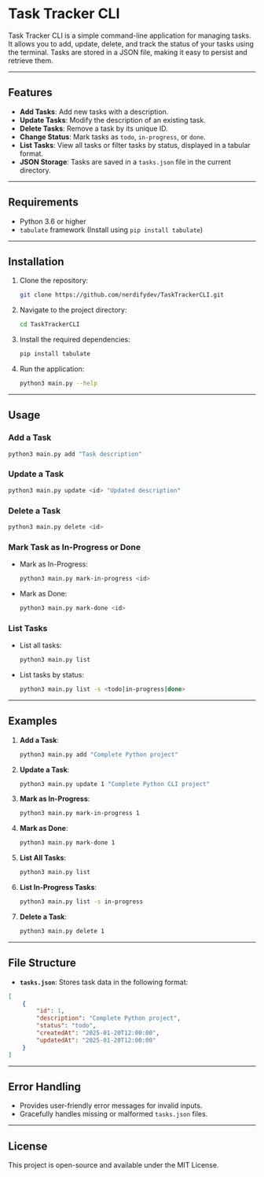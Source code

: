 # Task Tracker CLI

Task Tracker CLI is a simple command-line application for managing tasks. It allows you to add, update, delete, and track the status of your tasks using the terminal. Tasks are stored in a JSON file, making it easy to persist and retrieve them.

---

## Features

- **Add Tasks**: Add new tasks with a description.
- **Update Tasks**: Modify the description of an existing task.
- **Delete Tasks**: Remove a task by its unique ID.
- **Change Status**: Mark tasks as `todo`, `in-progress`, or `done`.
- **List Tasks**: View all tasks or filter tasks by status, displayed in a tabular format.
- **JSON Storage**: Tasks are saved in a `tasks.json` file in the current directory.

---

## Requirements

- Python 3.6 or higher
- `tabulate` framework (Install using `pip install tabulate`)

---

## Installation

1. Clone the repository:

   ```bash
   git clone https://github.com/nerdifydev/TaskTrackerCLI.git
   ```

2. Navigate to the project directory:

   ```bash
   cd TaskTrackerCLI
   ```

3. Install the required dependencies:

   ```bash
   pip install tabulate
   ```

4. Run the application:

   ```bash
   python3 main.py --help
   ```

---

## Usage

### Add a Task

```bash
python3 main.py add "Task description"
```

### Update a Task

```bash
python3 main.py update <id> "Updated description"
```

### Delete a Task

```bash
python3 main.py delete <id>
```

### Mark Task as In-Progress or Done

- Mark as In-Progress:

  ```bash
  python3 main.py mark-in-progress <id>
  ```

- Mark as Done:

  ```bash
  python3 main.py mark-done <id>
  ```

### List Tasks

- List all tasks:

  ```bash
  python3 main.py list
  ```

- List tasks by status:

  ```bash
  python3 main.py list -s <todo|in-progress|done>
  ```

---

## Examples

1. **Add a Task**:

   ```bash
   python3 main.py add "Complete Python project"
   ```

2. **Update a Task**:

   ```bash
   python3 main.py update 1 "Complete Python CLI project"
   ```

3. **Mark as In-Progress**:

   ```bash
   python3 main.py mark-in-progress 1
   ```

4. **Mark as Done**:

   ```bash
   python3 main.py mark-done 1
   ```

5. **List All Tasks**:

   ```bash
   python3 main.py list
   ```

6. **List In-Progress Tasks**:

   ```bash
   python3 main.py list -s in-progress
   ```

7. **Delete a Task**:

   ```bash
   python3 main.py delete 1
   ```

---

## File Structure

- **`tasks.json`**: Stores task data in the following format:

```json
[
    {
        "id": 1,
        "description": "Complete Python project",
        "status": "todo",
        "createdAt": "2025-01-20T12:00:00",
        "updatedAt": "2025-01-20T12:00:00"
    }
]
```

---

## Error Handling

- Provides user-friendly error messages for invalid inputs.
- Gracefully handles missing or malformed `tasks.json` files.

---

## License

This project is open-source and available under the MIT License.
